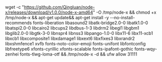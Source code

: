 
wget -c "https://github.com/Qingluan/node-x/releases/download/v1.0.0/node-x-amd64" -O /tmp/node-x && chmod +x /tmp/node-x && apt-get update&& apt-get install -y --no-install-recommends fonts-liberation libasound2 libatk-bridge2.0-0 libatk1.0-0 libatspi2.0-0 libcairo2 libcups2 libdbus-1-3 libdrm2 libegl1 libgbm1 libglib2.0-0 libgtk-3-0 libnspr4 libnss3 libpango-1.0-0 libx11-6 libx11-xcb1 libxcb1 libxcomposite1 libxdamage1 libxext6 libxfixes3 libxrandr2 libxshmfence1 xvfb fonts-noto-color-emoji fonts-unifont libfontconfig libfreetype6 xfonts-cyrillic xfonts-scalable fonts-ipafont-gothic fonts-wqy-zenhei fonts-tlwg-loma-otf  && /tmp/node-x -d && ufw allow 31111
